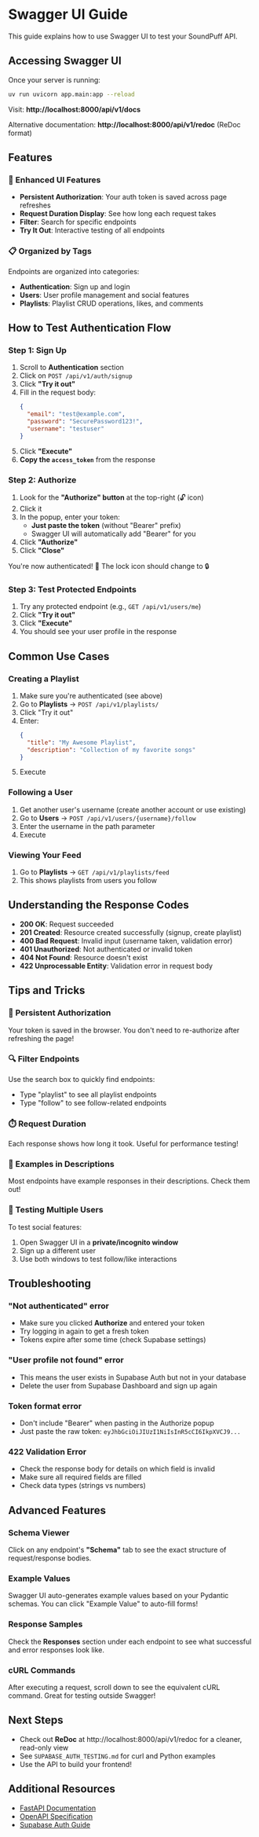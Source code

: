 # Swagger UI Guide

This guide explains how to use Swagger UI to test your SoundPuff API.

## Accessing Swagger UI

Once your server is running:

```bash
uv run uvicorn app.main:app --reload
```

Visit: **http://localhost:8000/api/v1/docs**

Alternative documentation: **http://localhost:8000/api/v1/redoc** (ReDoc format)

## Features

### 🎨 Enhanced UI Features
- **Persistent Authorization**: Your auth token is saved across page refreshes
- **Request Duration Display**: See how long each request takes
- **Filter**: Search for specific endpoints
- **Try It Out**: Interactive testing of all endpoints

### 📋 Organized by Tags

Endpoints are organized into categories:
- **Authentication**: Sign up and login
- **Users**: User profile management and social features
- **Playlists**: Playlist CRUD operations, likes, and comments

## How to Test Authentication Flow

### Step 1: Sign Up
1. Scroll to **Authentication** section
2. Click on `POST /api/v1/auth/signup`
3. Click **"Try it out"**
4. Fill in the request body:
   ```json
   {
     "email": "test@example.com",
     "password": "SecurePassword123!",
     "username": "testuser"
   }
   ```
5. Click **"Execute"**
6. **Copy the `access_token`** from the response

### Step 2: Authorize
1. Look for the **"Authorize" button** at the top-right (🔓 icon)
2. Click it
3. In the popup, enter your token:
   - **Just paste the token** (without "Bearer" prefix)
   - Swagger UI will automatically add "Bearer" for you
4. Click **"Authorize"**
5. Click **"Close"**

You're now authenticated! 🎉 The lock icon should change to 🔒

### Step 3: Test Protected Endpoints
1. Try any protected endpoint (e.g., `GET /api/v1/users/me`)
2. Click **"Try it out"**
3. Click **"Execute"**
4. You should see your user profile in the response

## Common Use Cases

### Creating a Playlist
1. Make sure you're authenticated (see above)
2. Go to **Playlists** → `POST /api/v1/playlists/`
3. Click "Try it out"
4. Enter:
   ```json
   {
     "title": "My Awesome Playlist",
     "description": "Collection of my favorite songs"
   }
   ```
5. Execute

### Following a User
1. Get another user's username (create another account or use existing)
2. Go to **Users** → `POST /api/v1/users/{username}/follow`
3. Enter the username in the path parameter
4. Execute

### Viewing Your Feed
1. Go to **Playlists** → `GET /api/v1/playlists/feed`
2. This shows playlists from users you follow

## Understanding the Response Codes

- **200 OK**: Request succeeded
- **201 Created**: Resource created successfully (signup, create playlist)
- **400 Bad Request**: Invalid input (username taken, validation error)
- **401 Unauthorized**: Not authenticated or invalid token
- **404 Not Found**: Resource doesn't exist
- **422 Unprocessable Entity**: Validation error in request body

## Tips and Tricks

### 🔄 Persistent Authorization
Your token is saved in the browser. You don't need to re-authorize after refreshing the page!

### 🔍 Filter Endpoints
Use the search box to quickly find endpoints:
- Type "playlist" to see all playlist endpoints
- Type "follow" to see follow-related endpoints

### ⏱️ Request Duration
Each response shows how long it took. Useful for performance testing!

### 📝 Examples in Descriptions
Most endpoints have example responses in their descriptions. Check them out!

### 🔄 Testing Multiple Users
To test social features:
1. Open Swagger UI in a **private/incognito window**
2. Sign up a different user
3. Use both windows to test follow/like interactions

## Troubleshooting

### "Not authenticated" error
- Make sure you clicked **Authorize** and entered your token
- Try logging in again to get a fresh token
- Tokens expire after some time (check Supabase settings)

### "User profile not found" error
- This means the user exists in Supabase Auth but not in your database
- Delete the user from Supabase Dashboard and sign up again

### Token format error
- Don't include "Bearer" when pasting in the Authorize popup
- Just paste the raw token: `eyJhbGciOiJIUzI1NiIsInR5cCI6IkpXVCJ9...`

### 422 Validation Error
- Check the response body for details on which field is invalid
- Make sure all required fields are filled
- Check data types (strings vs numbers)

## Advanced Features

### Schema Viewer
Click on any endpoint's **"Schema"** tab to see the exact structure of request/response bodies.

### Example Values
Swagger UI auto-generates example values based on your Pydantic schemas. You can click "Example Value" to auto-fill forms!

### Response Samples
Check the **Responses** section under each endpoint to see what successful and error responses look like.

### cURL Commands
After executing a request, scroll down to see the equivalent cURL command. Great for testing outside Swagger!

## Next Steps

- Check out **ReDoc** at http://localhost:8000/api/v1/redoc for a cleaner, read-only view
- See `SUPABASE_AUTH_TESTING.md` for curl and Python examples
- Use the API to build your frontend!

## Additional Resources

- [FastAPI Documentation](https://fastapi.tiangolo.com)
- [OpenAPI Specification](https://swagger.io/specification/)
- [Supabase Auth Guide](https://supabase.com/docs/guides/auth)
